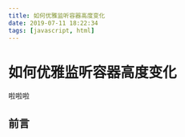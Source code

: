 ```yaml
---
title: 如何优雅监听容器高度变化
date: 2019-07-11 18:22:34
tags: [javascript, html]
---
```


# 如何优雅监听容器高度变化

啦啦啦

## 前言
